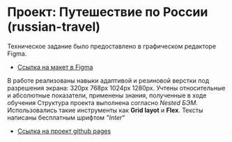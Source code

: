 # Проект: Путешествие по России (russian-travel)

Техническое задание было предоставлено в графическом редакторе Figma.
* [Ссылка на макет в Figma](https://www.figma.com/file/5S2WSbEFL6awjVWJ0NWL8Q/Sprint-3_-Russia-_-desktop-mobile?node-id=28503%3A0)

В работе реализованы навыки адаптивой и резиновой верстки под разрешения экрана: 320px 768px 1024px 1280px. Учтены относительные и абсолютные показатели, применены знания, полученные в ходе обучения
Структура проекта выполнена согласно  *Nested БЭМ*.
Использовались такие инструменты как __Grid layot__ и **Flex**.
Тексты написаны бесплатным шрифтом _”Inter“_

* [Ссылка на проект github pages](https://krylatka2022.github.io/russian-travel/)
